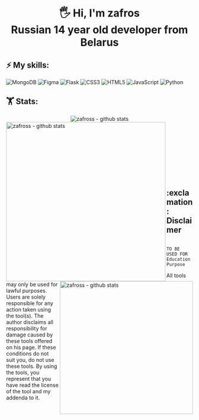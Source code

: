 <h1 align=center>🖐️ Hi, I'm zafros<br>Russian 14 year old developer from Belarus</h1>

## ⚡ My skills:
![MongoDB](https://img.shields.io/badge/MongoDB-%234ea94b.svg?style=for-the-badge&logo=mongodb&logoColor=white)
![Figma](https://img.shields.io/badge/figma-%23F24E1E.svg?style=for-the-badge&logo=figma&logoColor=white)
![Flask](https://img.shields.io/badge/flask-%23000.svg?style=for-the-badge&logo=flask&logoColor=white)
![CSS3](https://img.shields.io/badge/css3-%231572B6.svg?style=for-the-badge&logo=css3&logoColor=white)
![HTML5](https://img.shields.io/badge/html5-%23E34F26.svg?style=for-the-badge&logo=html5&logoColor=white)
![JavaScript](https://img.shields.io/badge/javascript-%23323330.svg?style=for-the-badge&logo=javascript&logoColor=%23F7DF1E)
![Python](https://img.shields.io/badge/python-3670A0?style=for-the-badge&logo=python&logoColor=ffdd54)

## 🏋️‍ Stats:

<div align="center">
  <img src="https://www.codewars.com/users/Zafros56/badges/large" alt="zafross - github stats">
</div>
<img align="left" width="430" height="auto" alt="zafross - github stats" src="https://github-readme-stats.vercel.app/api?username=zafross&hide=_border=true&title_color=0ff54c&icon_color=0ff54c&text_color=c9d1d9&bg_color=0d1117&show_icons=true;count_private=true&amp;include_all_commits=true">
<img align="right" width="359" height="auto" alt="zafross - github stats" src="https://github-readme-stats.vercel.app/api/top-langs/?username=zafross&hide=_border=true&title_color=0ff54c&icon_color=0ff54c&text_color=c9d1d9&bg_color=0d1117&layout=compact&amp;show_icons=true&amp;">




<h2> <br><br><br><br><br><br> :exclamation: Disclaimer </h2>

                                                   TO BE USED FOR Education Purpose

  All tools may only be used for lawful purposes. Users are solely responsible for any action taken using the tool(s). The author disclaims all responsibility for damage caused by these tools offered on his page. If these conditions do not suit you, do not use these tools.
By using the tools, you represent that you have read the license of the tool and my addenda to it.


